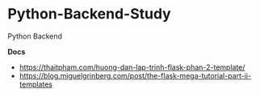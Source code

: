 # Python-Backend-Study
Python Backend 

__Docs__
- https://thaitpham.com/huong-dan-lap-trinh-flask-phan-2-template/
- https://blog.miguelgrinberg.com/post/the-flask-mega-tutorial-part-ii-templates
